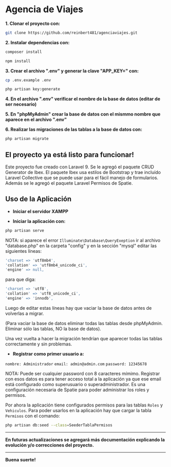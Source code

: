 # Agencia de Viajes

**1. Clonar el proyecto con:**

```bash
git clone https://github.com/reinbert481/agenciaviajes.git
```

**2. Instalar dependencias con:**

```bash
composer install
```
```bash
npm install
```

**3. Crear el archivo ".env" y generar la clave "APP_KEY=" con:**

```bash
cp .env.example .env
```
```bash
php artisan key:generate
```

**4. En el archivo ".env" verificar el nombre de la base de datos (editar de ser necesario)**

**5. En "phpMyAdmin" crear la base de datos con el mismmo nombre que aparece en el archivo ".env"**

**6. Realizar las migraciones de las tablas a la base de datos con:**
```bash
php artisan migrate
```

## El proyecto ya está listo para funcionar!

Este proyecto fue creado con Laravel 9. Se le agregó el paquete CRUD Generator de Ibex.
El paquete Ibex usa estilos de Bootstrap y trae incluído Laravel Collective que se puede
usar para el fácil manejo de formularios. Además se le agregó el paquete Laravel Permisos
de Spatie.

## Uso de la Aplicación

* **Iniciar el servidor XAMPP**

* **Iniciar la aplicación con:**

```bash
php artisan serve
```
NOTA: si aparece el error `Illuminate\Database\QueryExeption` ir al archivo "database.php"
	en la carpeta "config" y en la sección "mysql" editar las siguientes líneas:
```php
'charset => 'utf8mb4',
'collation' => 'utf8mb4_unicode_ci',
'engine' => null,
```
para que diga:
```php
'charset => 'utf8',
'collation' => 'utf8_unicode_ci',
'engine' => 'innodb',
```
Luego de editar estas líneas hay que vaciar la base de datos antes de volverlas a migrar.

(Para vaciar la base de datos eliminar todas las tablas desde phpMyAdmin. Eliminar sólo las tablas, NO la base de datos).

Una vez vuelta a hacer la migración tendrían que aparecer todas las tablas correctamente y sin problemas.

* **Registrar como primer usuario a:**

`nombre: Administrador`
`email: admin@admin.com`
`password: 12345678`

NOTA: Puede ser cualquier password con 8 caracteres mímimo. Registrar con esos datos es para tener
acceso total a la aplicación ya que ese email está configurado como superusuario o superadministrador.
Es una configuración necesaria de Spatie para poder administrar los roles y permisos.
  
Por ahora la aplicación tiene configurados permisos para las tablas `Roles` y `Vehiculos`. Para poder usarlos
en la aplicación hay que cargar la tabla `Permisos` con el comando:

```bash
php artisan db:seed --class=SeederTablaPermisos
```
---
**En futuras actualizaciones se agregará más documentación explicando la evolución y/o correcciones del proyecto.**

---

**Buena suerte!**
